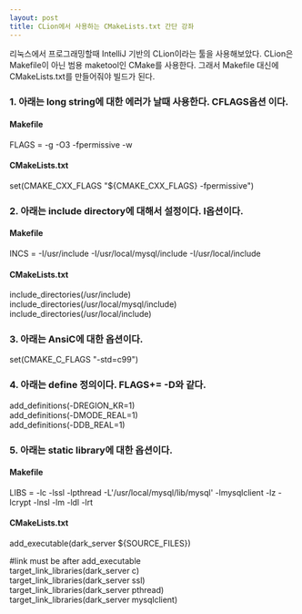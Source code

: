 ```yaml
---
layout: post
title: CLion에서 사용하는 CMakeLists.txt 간단 강좌
---
```

리눅스에서 프로그래밍할때 IntelliJ 기반의 CLion이라는 툴을 사용해보았다. CLion은 Makefile이 아닌 범용 maketool인 CMake를 사용한다. 그래서 Makefile 대신에 CMakeLists.txt를 만들어줘야 빌드가 된다.

### 1. 아래는 long string에 대한 에러가 날때 사용한다. CFLAGS옵션 이다.
#### Makefile
FLAGS = -g -O3 -fpermissive -w

#### CMakeLists.txt
set(CMAKE_CXX_FLAGS "${CMAKE_CXX_FLAGS} -fpermissive")

### 2. 아래는 include directory에 대해서 설정이다. I옵션이다.
#### Makefile
INCS = -I/usr/include -I/usr/local/mysql/include -I/usr/local/include

#### CMakeLists.txt
include_directories(/usr/include)
include_directories(/usr/local/mysql/include)
include_directories(/usr/local/include)

### 3. 아래는 AnsiC에 대한 옵션이다.
set(CMAKE_C_FLAGS "-std=c99")

### 4. 아래는 define 정의이다. FLAGS+= -D와 같다.
add_definitions(-DREGION_KR=1)  
add_definitions(-DMODE_REAL=1)  
add_definitions(-DDB_REAL=1)  

### 5. 아래는 static library에 대한 옵션이다.
#### Makefile
LIBS = -lc -lssl -lpthread -L'/usr/local/mysql/lib/mysql' -lmysqlclient -lz -lcrypt -lnsl -lm -ldl -lrt

#### CMakeLists.txt
add_executable(dark_server ${SOURCE_FILES})

#link must be after add_executable  
target_link_libraries(dark_server c)  
target_link_libraries(dark_server ssl)  
target_link_libraries(dark_server pthread)  
target_link_libraries(dark_server mysqlclient)  
